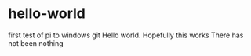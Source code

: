 # hello-world
first test of pi to windows git
Hello world. Hopefully this works
There has not been nothing
